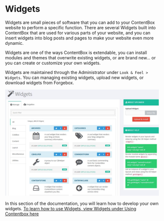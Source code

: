 # Widgets

Widgets are small pieces of software that you can add to your ContentBox website to perform a specific function. There are several Widgets built into ContentBox that are used for various parts of your website, and you can insert widgets into blog posts and pages to make your website even more dynamic.

Widgets are one of the ways ContentBox is extendable, you can install modules and themes that overwrite existing widgets, or are brand new... or you can create or customize your own widgets.

Widgets are maintained through the Administrator under `Look & Feel > Widgets`. You can managing existing widgets, upload new widgets, or download widgets from Forgebox.

![](/assets/cb_widget_list.jpg)

In this section of the documentation, you will learn how to develop your own widgets.
[To learn how to use Widgets, view Widgets under Using Contentbox here](/using/look-and-feel/widgets.md)